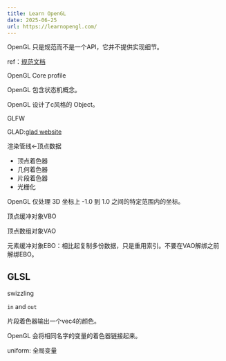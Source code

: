 ```yaml
---
title: Learn OpenGL
date: 2025-06-25
url: https://learnopengl.com/
---
```


OpenGL 只是规范而不是一个API，它并不提供实现细节。

ref：[规范文档](https://registry.khronos.org/OpenGL/specs/gl/glspec33.core.pdf)

OpenGL Core profile

OpenGL 包含状态机概念。

OpenGL 设计了c风格的 Object。

GLFW

GLAD:[glad website](https://glad.dav1d.de/)

渲染管线<-顶点数据

- 顶点着色器
- 几何着色器
- 片段着色器
- 光栅化

OpenGL 仅处理 3D 坐标上 -1.0 到 1.0 之间的特定范围内的坐标。

顶点缓冲对象VBO

顶点数组对象VAO

元素缓冲对象EBO：相比起复制多份数据，只是重用索引。不要在VAO解绑之前解绑EBO。

## GLSL

swizzling

`in` and `out`

片段着色器输出一个vec4的颜色。

OpenGL 会将相同名字的变量的着色器链接起来。

uniform: 全局变量
